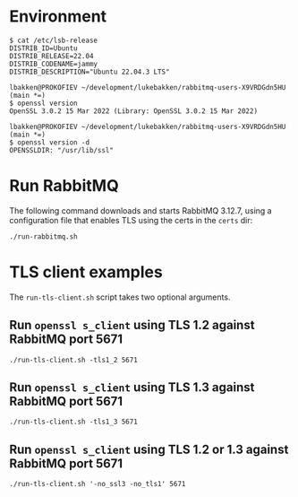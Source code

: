 # Environment

```
$ cat /etc/lsb-release
DISTRIB_ID=Ubuntu
DISTRIB_RELEASE=22.04
DISTRIB_CODENAME=jammy
DISTRIB_DESCRIPTION="Ubuntu 22.04.3 LTS"
```

```
lbakken@PROKOFIEV ~/development/lukebakken/rabbitmq-users-X9VRDGdn5HU (main *=)
$ openssl version
OpenSSL 3.0.2 15 Mar 2022 (Library: OpenSSL 3.0.2 15 Mar 2022)

lbakken@PROKOFIEV ~/development/lukebakken/rabbitmq-users-X9VRDGdn5HU (main *=)
$ openssl version -d
OPENSSLDIR: "/usr/lib/ssl"
```

# Run RabbitMQ

The following command downloads and starts RabbitMQ 3.12.7, using a configuration file that enables TLS using the certs in the `certs` dir:


```
./run-rabbitmq.sh
```

# TLS client examples

The `run-tls-client.sh` script takes two optional arguments.

## Run `openssl s_client` using TLS 1.2 against RabbitMQ port 5671

```
./run-tls-client.sh -tls1_2 5671
```

## Run `openssl s_client` using TLS 1.3 against RabbitMQ port 5671

```
./run-tls-client.sh -tls1_3 5671
```

## Run `openssl s_client` using TLS 1.2 or 1.3 against RabbitMQ port 5671

```
./run-tls-client.sh '-no_ssl3 -no_tls1' 5671
```
